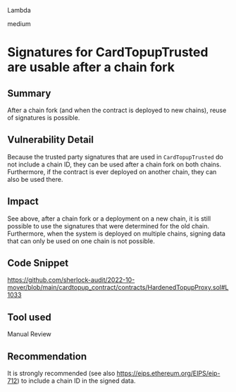 Lambda

medium

# Signatures for CardTopupTrusted are usable after a chain fork

## Summary
After a chain fork (and when the contract is deployed to new chains), reuse of signatures is possible.

## Vulnerability Detail
Because the trusted party signatures that are used in `CardTopupTrusted` do not include a chain ID, they can be used after a chain fork on both chains. Furthermore, if the contract is ever deployed on another chain, they can also be used there.

## Impact
See above, after a chain fork or a deployment on a new chain, it is still possible to use the signatures that were determined for the old chain. Furthermore, when the system is deployed on multiple chains, signing data that can only be used on one chain is not possible.

## Code Snippet
https://github.com/sherlock-audit/2022-10-mover/blob/main/cardtopup_contract/contracts/HardenedTopupProxy.sol#L1033

## Tool used

Manual Review

## Recommendation
It is strongly recommended (see also https://eips.ethereum.org/EIPS/eip-712) to include a chain ID in the signed data.